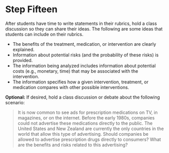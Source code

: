 # Step Fifteen

After students have time to write statements in their rubrics, hold a class discussion so they can share their ideas. The following are some ideas that students can include on their rubrics.
- The benefits of the treatment, medication, or intervention are clearly explained.
- Information about potential risks (and the probability of these risks) is provided.
- The information being analyzed includes information about potential costs (e.g., monetary, time) that may be associated with the intervention.
- The information specifies how a given intervention, treatment, or medication compares with other possible interventions.

**Optional:** If desired, hold a class discussion or debate about the following scenario:
> It is now common to see ads for prescription medications on TV, in magazines, or on the internet. Before the early 1980s, companies could not advertise these medications directly to the public. The United States and New Zealand are currently the only countries in the world that allow this type of advertising. Should companies be allowed to advertise prescription drugs directly to consumers? What are the benefits and risks related to this advertising? 